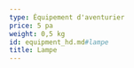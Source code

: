 ```yaml
---
type: Équipement d'aventurier
price: 5 pa
weight: 0,5 kg
id: equipment_hd.md#lampe
title: Lampe
---
```


